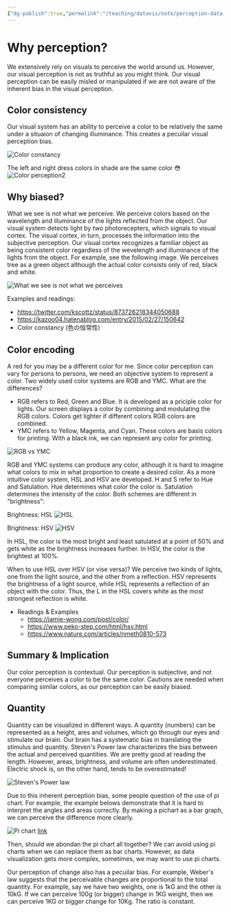 ```yaml
---
{"dg-publish":true,"permalink":"/teaching/datavis/note/perception-data-vis/","dgHomeLink":true,"dgPassFrontmatter":false}
---
```




# Why perception?

We extensively rely on visuals to perceive the world around us. However, our visual perception is not as truthful as you might think. Our visual perception can be easily misled or manipulated if we are not aware of the inherent bias in the visual perception. 



## Color consistency 

Our visual system has an ability to perceive a color to be relatively the same under a situaion of changing illuminance.  This creates a pecuilar visual perception bias.  

![Color constancy](https://cdn-ak.f.st-hatena.com/images/fotolife/k/kazoo04/20150227/20150227155035.png)

The left and right dress colors in shade are the same color 😳
![Color perception2](https://pbs.twimg.com/media/CfINXByUYAAPCbE?format=png&name=small)


## Why biased?
What we see is not what we perceive. We perceive colors based on the wavelength and illuminance of the lights reflected from the object. Our visual system detects light by two photorecepters, which signals to visual cortex. The visual cortex, in turn, processes the information into the subjective perception. Our visual cortex recognizes a familiar object as being consistent color regardless of the wevelength and illuminance of the lights from the object. For example, see the following image. We perceives tree as a green object although the actual color consists only of red, black and white. 

![What we see is not what we perceives](https://upload.wikimedia.org/wikipedia/en/thumb/8/81/Mountain-spring-redwhite.png/520px-Mountain-spring-redwhite.png)

Examples and readings:
- https://twitter.com/kscottz/status/873726218344050688
- https://kazoo04.hatenablog.com/entry/2015/02/27/150642
- Color constancy (色の恒常性)

## Color encoding 

A red for you may be a different color for me. Since color perception can vary for persons to persons, we need an objective system to represent a color. Two widely used color systems are RGB and YMC. What are the differences?
- RGB refers to Red, Green and Blue. It is developed as a priciple color for lights. Our screen displays a color by combining and modulating the RGB colors. Colors get lighter if different colors RGB colors are combined. 
- YMC refers to Yellow, Magenta, and Cyan. These colors are basis colors for printing. With a black ink, we can represent any color for printing.

![RGB vs YMC](https://souzoulog.com/wp-content/uploads/2019/07/RGTBCMY.png)

RGB and YMC systems can produce any color, although it is hard to imagine what colors to mix in what proportion to create a desired color. As a more intuitive color system, HSL and HSV are developed. H and S refer to Hue and Satulation. Hue determines what color the color is. Satulation determines the intensity of the color. Both schemes are different in "brightness":

Brightness: HSL
![HSL](https://www.peko-step.com/image/img_hsv005.png)

Brightness: HSV
![HSV](https://www.peko-step.com/image/img_hsv003.png)

In HSL, the color is the most bright and least satulated at a point of 50% and gets white as the brightness increases further. In HSV, the color is the brightest at 100%. 

When to use HSL over HSV (or vise versa)? We perceive two kinds of lights, one from the light source, and the other from a reflection. HSV represents the brightness of a light source, while HSL represents a reflection of an object with the color. Thus, the L in the HSL covers white as the most strongest reflection is white.  

- Readings & Examples
	- https://jamie-wong.com/post/color/
	- https://www.peko-step.com/html/hsv.html
	- https://www.nature.com/articles/nmeth0810-573


## Summary & Implication 

Our color perception is contextual. Our perception is subjective, and not everyone perceives a color to be the same color. Cautions are needed when comparing similar colors, as our perception can be easily biased.

## Quantity 
Quantity can be visualized in different ways. A quantity (numbers) can be represented as a height, ares and volumes, which go through our eyes and stimulate our brain. Our brain has a systematic bias in translating the stimulus and quantity. Steven's Power law characterizes the bias between the actual and perceived quantities. We are pretty good at reading the length. However, areas, brightness, and volume are often underestimated. Electric shock is, on the other hand, tends to be overestimated!

![Steven's Power law](https://graphworkflow.files.wordpress.com/2019/09/stevens_law.png)

Due to this inherent perception bias, some people question of the use of pi chart. For example, the example belows demonstrate that it is hard to interpret the angles and areas correctly. By making a pichart as a bar graph, we can perceive the difference more clearly. 

![Pi chart](https://qph.cf2.quoracdn.net/main-qimg-b21b31338ffe580c7c5e2723f1d7ffe6-lq)
[link](https://www.quora.com/How-and-why-are-pie-charts-considered-evil-by-data-visualization-experts)

Then, should we abondan the pi chart all together? We can avoid using pi charts when we can replace them as bar charts. However, as data visualization gets more complex, sometimes, we may want to use pi charts. 

Our perception of change also has a pecuilar bias. For example, Weber's law suggests that the perceivable changes are proportional to the total quantity. For example, say we have two weights, one is 1kG and the other is 10kG. If we can perceive 100g (or bigger) change in 1KG weight, then we can perceive 1KG or bigger change for 10Kg. The ratio is constant. 


